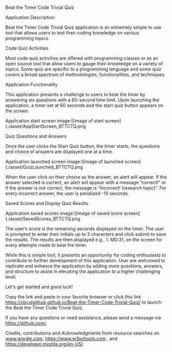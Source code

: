 Beat the Timer Code Trivial Quiz

Application Description

Beat the Timer Code Trivial Quiz application is an extremely simple to use tool that allows users to test their coding knowledge on various programming topics.

Code Quiz Activities

Most code quiz activities are offered with programming classes or as an open source tool that allow users to gauge their knowledge on a variety of topics.  Some quiz are specific to a programming language and some quiz covers a broad spectrum of methodologies, functionalities, and techniques. 

Application Functionality

This application presents a challenge to users to beat the timer by answering six questions with a 60-second time limit.  Upon launching the application, a timer set at 60 seconds and the start quiz button appears on the screen. 

Application start screen image:![image of start screen](./asset/AppStartScreen_BTTCTQ.png

Quiz Questions and Answers

Once the user clicks the Start Quiz button, the timer starts, the questions and choice of answers are displayed one at a time. 

Application launched screen image:![image of launched screen](./asset/QuizLaunched_BTTCTQ.png

When the user click on their choice as the answer, an alert will appear. If the answer selected is correct, an alert will appear with a message “correct!” or if the answer is not correct, the message is “Incorrect! (research topic)”. For every incorrect answer, the user is penalized -10 seconds.

Saved Scores and Display Quiz Results

Application saved scores image:![image of saved score screen](./asset/SavedScores_BTTCTQ.png

The user’s score is the remaining seconds displayed on the timer. The user is prompted to enter their initials up to 3 characters and click submit to save the results. The results are then displayed e.g., 1. MD:31, on the screen for every attempts made to beat the timer.


While this is simple tool, it presents an opportunity for coding enthusiasts to contribute to further development of this application. User are welcomed to replicate and enhance the application by adding more questions, answers, and structure to assist in elevating the application to a higher challenging level.

Let's get started and good luck!

Copy the link and paste in your favorite browser or click this link https://cbcutgithub.github.io/Beat-the-Timer-Code-Trivial-Quiz/ to launch the Beat the Timer Code Trivial Quiz.

If you have any questions or need assistance, please send a message via https://github.com/.

Credits, contributions and Acknowledgments from resource searches on www.google.com, https://www.w3schools.com , and https://developer.mozilla.org/en-US/.
